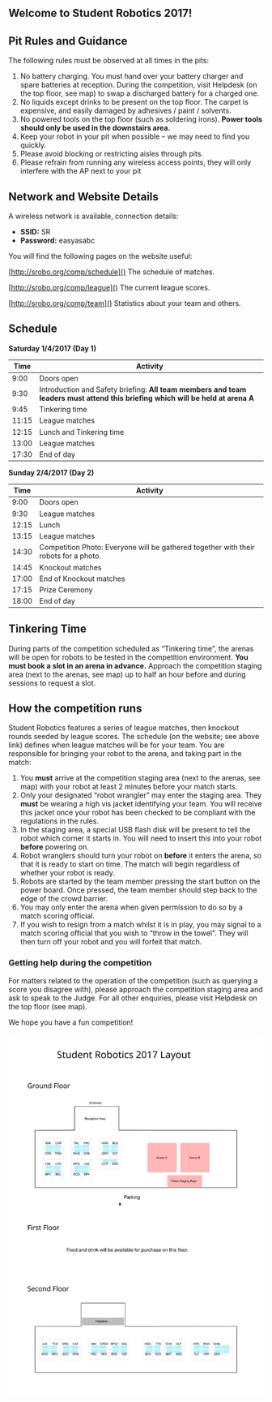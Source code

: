 ## Welcome to Student Robotics 2017!

## Pit Rules and Guidance
The following rules must be observed at all times in the pits:

1.	No battery charging. You must hand over your battery charger and spare batteries at reception. During the competition, visit Helpdesk (on the top floor, see map) to swap a discharged battery for a charged one.
2.	No liquids except drinks to be present on the top floor. The carpet is expensive, and easily damaged by adhesives / paint / solvents.
3.	No powered tools on the top floor (such as soldering irons). **Power tools should only be used in the downstairs area.**
4.	Keep your robot in your pit when possible – we may need to find you quickly.
5.	Please avoid blocking or restricting aisles through pits.
6.	Please refrain from running any wireless access points, they will only interfere with the AP next to your pit

## Network and Website Details
A wireless network is available, connection details:

* **SSID:** SR
* **Password:** easyasabc

You will find the following pages on the website useful:

[http://srobo.org/comp/schedule]() The schedule of matches.

[http://srobo.org/comp/league]() The current league scores.

[http://srobo.org/comp/team]() Statistics about your team and others.

## Schedule

**Saturday 1/4/2017 (Day 1)**

| Time | Activity |
| ---- | -------- |
| 9:00 | Doors open |
| 9:30 | Introduction and Safety briefing: **All team members and team leaders must attend this briefing which will be held at arena A** |
| 9:45 | Tinkering time |
| 11:15 | League matches |
| 12:15 | Lunch and Tinkering time |
| 13:00 | League matches |
| 17:30 | End of day |

**Sunday 2/4/2017 (Day 2)**

| Time | Activity |
| ---- | -------- |
| 9:00 | Doors open |
| 9:30 | League matches |
| 12:15 | Lunch |
| 13:15 | League matches |
| 14:30 | Competition Photo: Everyone will be gathered together with their robots for a photo. |
| 14:45 | Knockout matches |
| 17:00 | End of Knockout matches |
| 17:15 | Prize Ceremony |
| 18:00 | End of day |


## Tinkering Time
During parts of the competition scheduled as “Tinkering time”, the arenas will be open for robots to be tested in the competition environment. **You must book a slot in an arena in advance.** Approach the competition staging area (next to the arenas, see map) up to half an hour before and during sessions to request a slot.

## How the competition runs
Student Robotics features a series of league matches, then knockout rounds seeded by league scores. The schedule (on the website; see above link) defines when league matches will be for your team. You are responsible for bringing your robot to the arena, and taking part in the match:

1.	You **must** arrive at the competition staging area (next to the arenas, see map) with your robot at least 2 minutes before your match starts.
2.	Only your designated “robot wrangler” may enter the staging area.  They **must** be wearing a high vis jacket identifying your team.  You will receive this jacket once your robot has been checked to be compliant with the regulations in the rules.
3.	In the staging area, a special USB flash disk will be present to tell the robot which corner it starts in. You will need to insert this into your robot **before** powering on.
4.	Robot wranglers should turn your robot on **before** it enters the arena, so that it is ready to start on time.  The match will begin regardless of whether your robot is ready.
5.	Robots are started by the team member pressing the start button on the power board. Once pressed, the team member should step back to the edge of the crowd barrier.
6.	You may only enter the arena when given permission to do so by a match scoring official.
7.	If you wish to resign from a match whilst it is in play, you may signal to a match scoring official that you wish to “throw in the towel”.  They will then turn off your robot and you will forfeit that match.

### Getting help during the competition
For matters related to the operation of the competition (such as querying a score you disagree with), please approach the competition staging area and ask to speak to the Judge.  For all other enquiries, please visit Helpdesk on the top floor (see map).


We hope you have a fun competition!

![Venue Map](../Diagrams/venue-map.svg)
